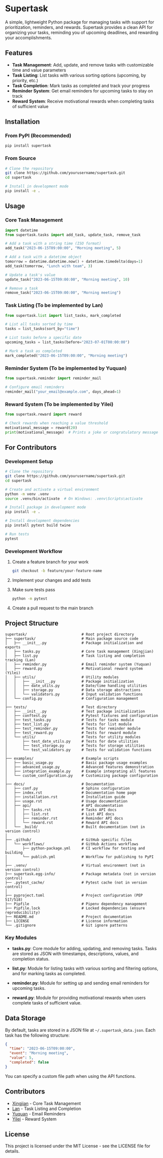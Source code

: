 # Supertask

A simple, lightweight Python package for managing tasks with support for prioritization, reminders, and rewards. Supertask provides a clean API for organizing your tasks, reminding you of upcoming deadlines, and rewarding your accomplishments.

## Features

- **Task Management**: Add, update, and remove tasks with customizable time and value parameters
- **Task Listing**: List tasks with various sorting options (upcoming, by priority, etc.)
- **Task Completion**: Mark tasks as completed and track your progress
- **Reminder System**: Get email reminders for upcoming tasks to stay on track
- **Reward System**: Receive motivational rewards when completing tasks of sufficient value

## Installation

### From PyPI (Recommended)

```bash
pip install supertask
```

### From Source

```bash
# Clone the repository
git clone https://github.com/yourusername/supertask.git
cd supertask

# Install in development mode
pip install -e .
```

## Usage

### Core Task Management

```python
import datetime
from supertask.tasks import add_task, update_task, remove_task

# Add a task with a string time (ISO format)
add_task("2023-06-15T09:00:00", "Morning meeting", 5)

# Add a task with a datetime object
tomorrow = datetime.datetime.now() + datetime.timedelta(days=1)
add_task(tomorrow, "Lunch with team", 3)

# Update a task's value
update_task("2023-06-15T09:00:00", "Morning meeting", 10)

# Remove a task
remove_task("2023-06-15T09:00:00", "Morning meeting")
```

### Task Listing (To be implemented by Lan)

```python
from supertask.list import list_tasks, mark_completed

# List all tasks sorted by time
tasks = list_tasks(sort_by="time")

# List tasks before a specific date
upcoming_tasks = list_tasks(before="2023-07-01T00:00:00")

# Mark a task as completed
mark_completed("2023-06-15T09:00:00", "Morning meeting")
```

### Reminder System (To be implemented by Yuquan)

```python
from supertask.reminder import reminder_mail

# Configure email reminders
reminder_mail("your_email@example.com", days_ahead=1)
```

### Reward System (To be implemented by Yilei)

```python
from supertask.reward import reward

# Check rewards when reaching a value threshold
motivational_message = reward(20)
print(motivational_message)  # Prints a joke or congratulatory message
```

## For Contributors

### Development Setup

```bash
# Clone the repository
git clone https://github.com/yourusername/supertask.git
cd supertask

# Create and activate a virtual environment
python -m venv .venv
source .venv/bin/activate  # On Windows: .venv\Scripts\activate

# Install package in development mode
pip install -e .

# Install development dependencies
pip install pytest build twine

# Run tests
pytest
```

### Development Workflow

1. Create a feature branch for your work
   ```bash
   git checkout -b feature/your-feature-name
   ```

2. Implement your changes and add tests

3. Make sure tests pass
   ```bash
   python -m pytest
   ```

4. Create a pull request to the main branch

## Project Structure

```
supertask/                         # Root project directory
├── supertask/                     # Main package source code
│   ├── __init__.py                # Package initialization and exports
│   ├── tasks.py                   # Core task management (Xingjian)
│   ├── list.py                    # Task listing and completion tracking (Lan)
│   ├── reminder.py                # Email reminder system (Yuquan)
│   ├── reward.py                  # Motivational reward system (Yilei)
│   ├── utils/                     # Utility modules
│   │   ├── __init__.py            # Package initialization
│   │   ├── date_utils.py          # Date/time handling utilities
│   │   ├── storage.py             # Data storage abstractions
│   │   └── validators.py          # Input validation functions
│   └── config.py                  # Configuration management
│
├── tests/                         # Test directory
│   ├── __init__.py                # Test package initialization
│   ├── conftest.py                # Pytest fixtures and configuration
│   ├── test_tasks.py              # Tests for tasks module
│   ├── test_list.py               # Tests for list module
│   ├── test_reminder.py           # Tests for reminder module
│   ├── test_reward.py             # Tests for reward module
│   └── utils/                     # Tests for utility modules
│       ├── test_date_utils.py     # Tests for date utilities
│       ├── test_storage.py        # Tests for storage utilities
│       └── test_validators.py     # Tests for validation functions
│
├── examples/                      # Example scripts
│   ├── basic_usage.py             # Basic package usage examples
│   ├── advanced_usage.py          # Advanced features demonstration
│   ├── integration_example.py     # Example integrating all features
│   └── custom_configuration.py    # Customizing package configuration
│
├── docs/                          # Documentation
│   ├── conf.py                    # Sphinx configuration
│   ├── index.rst                  # Documentation home page
│   ├── installation.rst           # Installation guide
│   ├── usage.rst                  # Usage documentation
│   ├── api/                       # API documentation
│   │   ├── tasks.rst              # Tasks API docs
│   │   ├── list.rst               # List API docs
│   │   ├── reminder.rst           # Reminder API docs
│   │   └── reward.rst             # Reward API docs
│   └── _build/                    # Built documentation (not in version control)
│
├── .github/                       # GitHub specific files
│   └── workflows/                 # GitHub Actions workflows
│       ├── python-package.yml     # CI workflow for testing and building
│       └── publish.yml            # Workflow for publishing to PyPI
│
├── .venv/                         # Virtual environment (not in version control)
├── supertask.egg-info/            # Package metadata (not in version control)
├── .pytest_cache/                 # Pytest cache (not in version control)
│
├── pyproject.toml                 # Project configuration (PEP 517/518)
├── Pipfile                        # Pipenv dependency management
├── Pipfile.lock                   # Locked dependencies (ensure reproducibility)
├── README.md                      # Project documentation
├── LICENSE                        # License information
└── .gitignore                     # Git ignore patterns
```

### Key Modules

- **tasks.py**: Core module for adding, updating, and removing tasks. Tasks are stored as JSON with timestamps, descriptions, values, and completion status.
  
- **list.py**: Module for listing tasks with various sorting and filtering options, and for marking tasks as completed.
  
- **reminder.py**: Module for setting up and sending email reminders for upcoming tasks.
  
- **reward.py**: Module for providing motivational rewards when users complete tasks of sufficient value.

## Data Storage

By default, tasks are stored in a JSON file at `~/.supertask_data.json`. Each task has the following structure:

```json
{
  "time": "2023-06-15T09:00:00",
  "event": "Morning meeting",
  "value": 5,
  "completed": false
}
```

You can specify a custom file path when using the API functions.

## Contributors

- [Xingjian](https://github.com/ScottZXJ123) - Core Task Management
- [Lan](https://github.com/lan) - Task Listing and Completion
- [Yuquan](https://github.com/yuquan) - Email Reminders
- [Yilei](https://github.com/ShadderD) - Reward System

## License

This project is licensed under the MIT License - see the LICENSE file for details.

